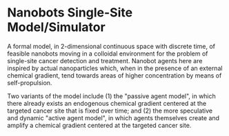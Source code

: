 # Nanobots Single-Site Model/Simulator
A formal model, in 2-dimensional continuous space with discrete time, of feasible nanobots moving in a colloidal environment for the problem of single-site cancer detection and treatment.
Nanobot agents here are inspired by actual nanoparticles which, when in the presence of an external chemical gradient, tend towards areas of higher concentration by means of self-propulsion.

Two variants of the model include (1) the "passive agent model", in which there already exists an endogenous chemical gradient centered at the targeted cancer site that is fixed over time; and (2) the more speculative and dynamic "active agent model", in which agents themselves create and amplify a chemical gradient centered at the targeted cancer site.
